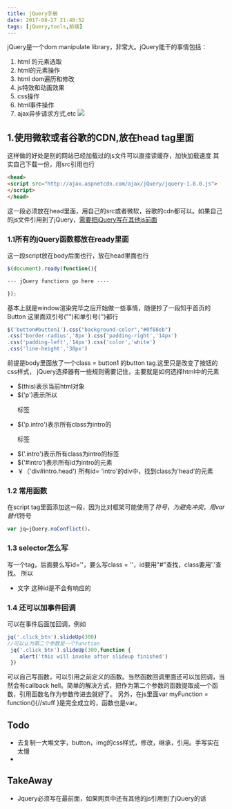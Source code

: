 ```yaml
---
title: jQuery手册
date: 2017-08-27 21:48:52
tags: [jQuery,tools,前端]
---
```


jQuery是一个dom manipulate library，非常大。jQuery能干的事情包括：

1. html 的元素选取
2. html的元素操作
3. html dom遍历和修改
4. js特效和动画效果
5. css操作
6. html事件操作
7. ajax异步请求方式,etc
![](http://odzl05jxx.bkt.clouddn.com/image/jpg/a13262133_01000.jpg?imageView2/2/w/600)

<!--more-->


## 1.使用微软或者谷歌的CDN,放在head tag里面
这样做的好处是别的网站已经加载过的js文件可以直接读缓存，加快加载速度
其实自己下载一份，用src引用也行
```html
<head>
<script src="http://ajax.aspnetcdn.com/ajax/jQuery/jquery-1.8.0.js">
</script>
</head>
```
这一段必须放在head里面，用自己的src或者微软，谷歌的cdn都可以。如果自己的js文件引用到了jQuery，[需要把jQuery写在其他js前面](https://stackoverflow.com/questions/8886614/uncaught-referenceerror-jquery-is-not-defined)

### 1.1所有的jQuery函数都放在ready里面
这一段script放在body后面也行，放在head里面也行
```javascript
$(document).ready(function(){

--- jQuery functions go here ----

});
```
基本上就是window渲染完毕之后开始做一些事情，随便抄了一段知乎首页的Button
这里面双引号("")和单引号('')都行

```javascript
$('button#button1').css("background-color","#0f88eb")
.css('border-radius','8px').css('padding-right','14px')
.css('padding-left','14px').css('color','white')
.css('line-height','30px')
```
前提是body里面放了一个class = button1 的button tag.这里只是改变了按钮的css样式，
jQuery选择器有一些规则需要记住，主要就是如何选择html中的元素
- $(this)表示当前html对象
- $('p')表示所以<p>标签
- $('p.intro')表示所有class为intro的<p>标签
- $('.intro')表示所有class为intro的标签
- $('#intro')表示所有id为intro的元素
- ￥（'div#intro.head') 所有id= 'intro'的div中，找到class为'head'的元素

### 1.2 常用函数
在script tag里面添加这一段，因为比对框架可能使用了$符号，为避免冲突，用var替代$符号
```javascript
var jq=jQuery.noConflict()，
```

### 1.3 selector怎么写
写一个tag，后面要么写id=''，要么写class = ''，id要用"#"查找，class要用'.'查找。
所以
- <a id="2.2">文字</a> 这种id是不会有响应的

### 1.4 还可以加事件回调
可以在事件后面加回调，例如
```javascript
jq('.click_btn').slideUp(300)
//可以认为第二个参数是一个function
 jq('.click_btn').slideUp(300,function {
    alert('this will invoke after slideup finished')
 })
```
可以自己写函数，可以引用之前定义的函数。当然函数回调里面还可以加回调，当然会有callback hell。简单的解决方式，把作为第二个参数的函数提取成一个函数，引用函数名作为参数传进去就好了。
另外，在js里面var myFunction = function(){//stuff }是完全成立的，函数也是var。

## Todo
- 去复制一大堆文字，button，img的css样式，修改，继承，引用。手写实在太慢
-



## TakeAway
- Jquery必须写在最前面，如果网页中还有其他的js引用到了jQuery的话
